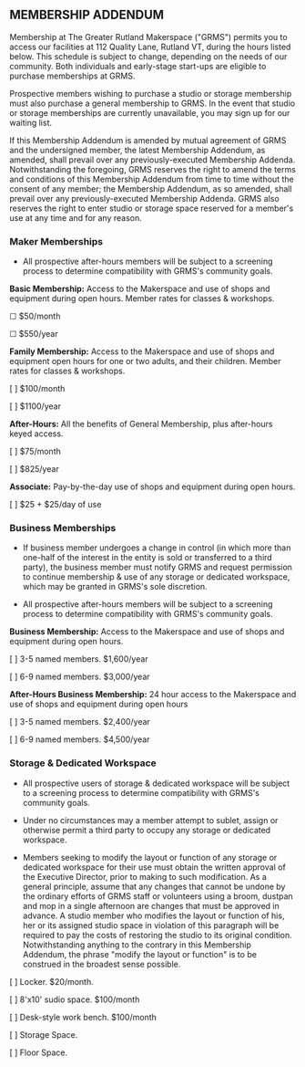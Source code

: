 ## MEMBERSHIP ADDENDUM

Membership at The Greater Rutland Makerspace ("GRMS") permits you to access our facilities at 112 Quality Lane, Rutland VT, during the hours listed below. This schedule is subject to change, depending on the needs of our community. Both individuals and early-stage start-ups are eligible to purchase memberships at GRMS.

Prospective members wishing to purchase a studio or storage membership must also purchase a general membership to GRMS. In the event that studio or storage memberships are currently unavailable, you may sign up for our waiting list.

If this Membership Addendum is amended by mutual agreement of GRMS and the undersigned member, the latest Membership Addendum, as amended, shall prevail over any previously-executed Membership Addenda. Notwithstanding the foregoing, GRMS reserves the right to amend the terms and conditions of this Membership Addendum from time to time without the consent of any member; the Membership Addendum, as so amended, shall prevail over any previously-executed Membership Addenda. GRMS also reserves the right to enter studio or storage space reserved for a member's use at any time and for any reason.


### Maker Memberships

* All prospective after-hours members will be subject to a screening process to determine compatibility with GRMS's community goals.

 **Basic Membership:** Access to the Makerspace and use of shops and equipment during open hours. Member rates for classes & workshops.
 
 ☐ $50/month
 
 ☐ $550/year
 
 **Family Membership:** Access to the Makerspace and use of shops and equipment open hours for one or two adults, and their children. Member rates for classes & workshops.
 
 [ ] $100/month
 
 [ ] $1100/year

 **After-Hours:** All the benefits of General Membership, plus after-hours keyed access.
 
 [ ] $75/month
 
 [ ] $825/year

**Associate:** Pay-by-the-day use of shops and equipment during open hours.

  [ ] $25 + $25/day of use
 
### Business Memberships

* If business member undergoes a change in control (in which more than one-half of the interest in the entity is sold or transferred to a third party), the business member must notify GRMS and request permission to continue membership & use of any storage or dedicated workspace, which may be granted in GRMS's sole discretion.

* All prospective after-hours members will be subject to a screening process to determine compatibility with GRMS's community goals.

**Business Membership:** Access to the Makerspace and use of shops and equipment during open hours.

[ ] 3-5 named members. $1,600/year

[ ] 6-9 named members. $3,000/year

**After-Hours Business Membership:** 24 hour access to the Makerspace and use of shops and equipment during open hours

 [ ] 3-5 named members. $2,400/year

 [ ]  6-9 named members. $4,500/year
 
### Storage & Dedicated Workspace

* All prospective users of storage & dedicated workspace will be subject to a screening process to determine compatibility with GRMS's community goals.

* Under no circumstances may a member attempt to sublet, assign or otherwise permit a third party to occupy any storage or dedicated workspace.

* Members seeking to modify the layout or function of any storage or dedicated workspace for their use must obtain the written approval of the Executive Director, prior to making to such modification. As a general principle, assume that any changes that cannot be undone by the ordinary efforts of GRMS staff or volunteers using a broom, dustpan and mop in a single afternoon are changes that must be approved in advance. A studio member who modifies the layout or function of his, her or its assigned studio space in violation of this paragraph will be required to pay the costs of restoring the studio to its original condition. Notwithstanding anything to the contrary in this Membership Addendum, the phrase "modify the layout or function" is to be construed in the broadest sense possible. 

 [ ] Locker. $20/month.
 
 [ ] 8'x10' sudio space. $100/month
 
 [ ] Desk-style work bench. $100/month
 
 [ ] Storage Space.
 
 [ ] Floor Space.

